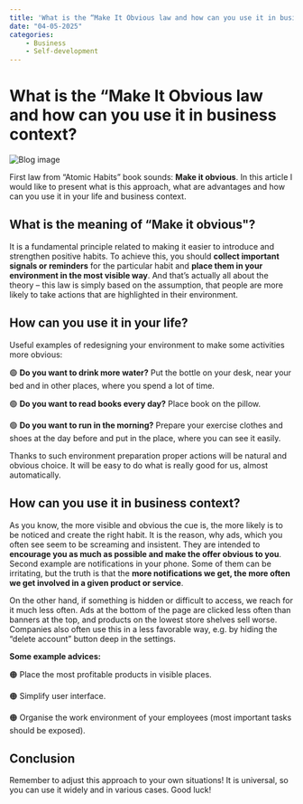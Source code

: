 ```yaml
---
title: 'What is the “Make It Obvious law and how can you use it in business context?'
date: "04-05-2025"
categories:
    - Business
    - Self-development
---
```


# What is the “Make It Obvious law and how can you use it in business context?

![Blog image](/ro-biznes/blog-ro-biznes-obvious.png)

First law from “Atomic Habits” book sounds: **Make it obvious**. In this article I would like to present what is this approach, what are advantages and how can you use it in your life and business context.

## What is the meaning of “Make it obvious"?

It is a fundamental principle related to making it easier to introduce and strengthen positive habits. To achieve this, you should **collect important signals or reminders** for the particular habit and **place them in your environment in the most visible way**. And that’s actually all about the theory – this law is simply based on the assumption, that people are more likely to take actions that are highlighted in their environment.

## How can you use it in your life?

Useful examples of redesigning your environment to make some activities more obvious:

🟢 **Do you want to drink more water?** Put the bottle on your desk, near your bed and in other places, where you spend a lot of time.

🟢 **Do you want to read books every day?** Place book on the pillow.

🟢 **Do you want to run in the morning?** Prepare your exercise clothes and shoes at the day before and put in the place, where you can see it easily.

Thanks to such environment preparation proper actions will be natural and obvious choice. It will be easy to do what is really good for us, almost automatically.

## How can you use it in business context?

As you know, the more visible and obvious the cue is, the more likely is to be noticed and create the right habit. It is the reason, why ads, which you often see seem to be screaming and insistent. They are intended to **encourage you as much as possible and make the offer obvious to you**. Second example are notifications in your phone. Some of them can be irritating, but the truth is that the **more notifications we get, the more often we get involved in a given product or service**.

On the other hand, if something is hidden or difficult to access, we reach for it much less often. Ads at the bottom of the page are clicked less often than banners at the top, and products on the lowest store shelves sell worse. Companies also often use this in a less favorable way, e.g. by hiding the “delete account” button deep in the settings.

**Some example advices:**

🟠 Place the most profitable products in visible places.

🟠 Simplify user interface.

🟠 Organise the work environment of your employees (most important tasks should be exposed).

## Conclusion

Remember to adjust this approach to your own situations! It is universal, so you can use it widely and in various cases. Good luck!